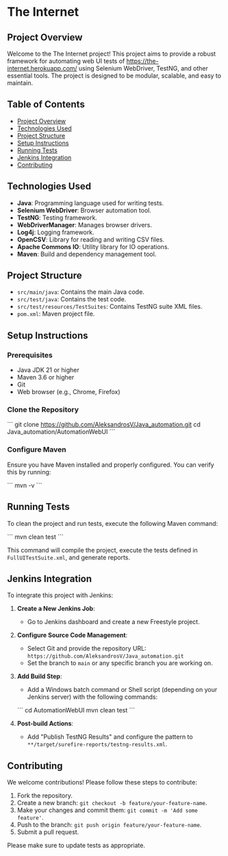 
# The Internet

## Project Overview

Welcome to the The Internet project! This project aims to provide a robust framework for automating web UI tests of https://the-internet.herokuapp.com/ using Selenium WebDriver, TestNG, and other essential tools. The project is designed to be modular, scalable, and easy to maintain.

## Table of Contents

- [Project Overview](#project-overview)
- [Technologies Used](#technologies-used)
- [Project Structure](#project-structure)
- [Setup Instructions](#setup-instructions)
- [Running Tests](#running-tests)
- [Jenkins Integration](#jenkins-integration)
- [Contributing](#contributing)
  

## Technologies Used

- **Java**: Programming language used for writing tests.
- **Selenium WebDriver**: Browser automation tool.
- **TestNG**: Testing framework.
- **WebDriverManager**: Manages browser drivers.
- **Log4j**: Logging framework.
- **OpenCSV**: Library for reading and writing CSV files.
- **Apache Commons IO**: Utility library for IO operations.
- **Maven**: Build and dependency management tool.

## Project Structure

- `src/main/java`: Contains the main Java code.
- `src/test/java`: Contains the test code.
- `src/test/resources/TestSuites`: Contains TestNG suite XML files.
- `pom.xml`: Maven project file.

## Setup Instructions

### Prerequisites

- Java JDK 21 or higher
- Maven 3.6 or higher
- Git
- Web browser (e.g., Chrome, Firefox)

### Clone the Repository

\`\`\`
git clone https://github.com/AleksandrosV/Java_automation.git
cd Java_automation/AutomationWebUI
\`\`\`

### Configure Maven

Ensure you have Maven installed and properly configured. You can verify this by running:

\`\`\`
mvn -v
\`\`\`

## Running Tests

To clean the project and run tests, execute the following Maven command:

\`\`\`
mvn clean test
\`\`\`

This command will compile the project, execute the tests defined in `FullUITestSuite.xml`, and generate reports.

## Jenkins Integration

To integrate this project with Jenkins:

1. **Create a New Jenkins Job**:
   - Go to Jenkins dashboard and create a new Freestyle project.

2. **Configure Source Code Management**:
   - Select Git and provide the repository URL: `https://github.com/AleksandrosV/Java_automation.git`
   - Set the branch to `main` or any specific branch you are working on.

3. **Add Build Step**:
   - Add a Windows batch command or Shell script (depending on your Jenkins server) with the following commands:

   \`\`\`
   cd AutomationWebUI
   mvn clean test
   \`\`\`

4. **Post-build Actions**:
   - Add "Publish TestNG Results" and configure the pattern to `**/target/surefire-reports/testng-results.xml`.

## Contributing

We welcome contributions! Please follow these steps to contribute:

1. Fork the repository.
2. Create a new branch: `git checkout -b feature/your-feature-name`.
3. Make your changes and commit them: `git commit -m 'Add some feature'`.
4. Push to the branch: `git push origin feature/your-feature-name`.
5. Submit a pull request.

Please make sure to update tests as appropriate.
